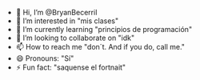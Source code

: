 - 👋 Hi, I’m @BryanBecerril
- 👀 I’m interested in "mis clases"
- 🌱 I’m currently learning "principios de programación"
- 💞️ I’m looking to collaborate on "idk"
- 📫 How to reach me "don´t. And if you do, call me."
- 😄 Pronouns: "Sí"
- ⚡ Fun fact: "saquense el fortnait"

<!---
BryanBecerril/BryanBecerril is a ✨ special ✨ repository because its `README.md` (this file) appears on your GitHub profile.
You can click the Preview link to take a look at your changes.
--->
